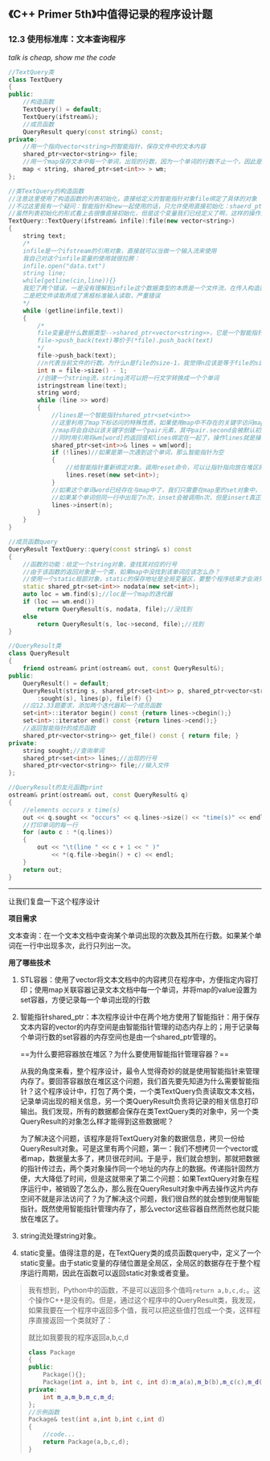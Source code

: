 ## 《C++ Primer 5th》中值得记录的程序设计题

### 12.3 使用标准库：文本查询程序

*talk is cheap, show me the code*

~~~cpp 
//TextQuery类
class TextQuery
{
public:
    //构造函数
	TextQuery() = default;
	TextQuery(ifstream&);
    //成员函数
    QueryResult query(const string&) const;
private:
    //用一个指向vector<string>的智能指针，保存文件中的文本内容
	shared_ptr<vector<string>> file;
    //用一个map保存文本中每一个单词，出现的行数，因为一个单词的行数不止一个，因此是使用set容器来记录行数
	map < string, shared_ptr<set<int>> > wm;
};
~~~

~~~cpp
//类TextQuery的构造函数
//注意这里使用了构造函数的列表初始化，直接给定义的智能指针对象file绑定了具体的对象
//不过这里我有一个疑问：智能指针和new一起使用的话，只允许使用直接初始化：shaerd_ptr<T> p(new T);
//虽然列表初始化的形式看上去很像直接初始化，但是这个变量我们已经定义了啊，这样的操作只能叫做赋值啊，不能叫做初始化撒？难不成赋初值==初始化？？
TextQuery::TextQuery(ifstream& infile):file(new vector<string>)
{
	string text;
    /*
    infile是一个ifstream的引用对象，直接就可以当做一个输入流来使用
    我自己对这个infile变量的使用就很拉胯：
    infile.open("data.txt")
    string line;
    while(getline(cin,line)){}
    我犯了两个错误，一是没有理解到infile这个数据类型的本质是一个文件流，在传入构造函数之前就已经是指定了锷对应的打开文件，不需要在构造函数内部再次指定打开文件
    二是把文件读取弄成了黑框标准输入读取，严重错误
    */
	while (getline(infile,text))
	{
        /*
        file变量是什么数据类型-->shared_ptr<vector<string>>，它是一个智能指针，指向放在堆区的vector<string>对象
        file->push_back(text)等价于(*file).push_back(text)
        */
		file->push_back(text);
        //n代表当前文件的行数。为什么n是file的size-1，我觉得n应该是等于file的size呀
		int n = file->size() - 1;
        //创建一个string流，string流可以把一行文字转换成一个个单词
		istringstream line(text);
		string word;
		while (line >> word)
		{
			//lines是一个智能指针shared_ptr<set<int>>
			//这里利用了map下标访问的特殊性质，如果使用map中不存在的关键字访问map
			//map将会自动以该关键字创建一个pair元素，其中pair.second会被默认初始化为0
			//同时用引用将wm[word]的返回值和lines绑定在一起了，操作lines就是操作wm[word]
			shared_ptr<set<int>>& lines = wm[word];
			if (!lines)//如果是第一次遇到这个单词，那么智能指针为空
			{
                //给智能指针重新绑定对象。调用reset命令，可以让指针指向放在堆区的set<int>对象
				lines.reset(new set<int>);
			}
            //如果这个单词word已经存在与map中了，我们只需要在map里的set对象中，增加当前行数即可
            //如果某个单词但同一行中出现了n次，inset会被调用n次，但是insert真正执行只有第一次
			lines->insert(n);
		}
	}
}

//成员函数query
QueryResult TextQuery::query(const string& s) const
{
	//函数的功能：给定一个string对象，查找其对应的行号
	//由于该函数的返回对象是一个类，如果map中没找到该单词应该怎么办？
	//使用一个static局部对象，static的保存地址是全局变量区，要整个程序结束才会消失
	static shared_ptr<set<int>> nodata(new set<int>);
	auto loc = wm.find(s);//loc是一个map的迭代器
	if (loc == wm.end())
		return QueryResult(s, nodata, file);//没找到
	else
		return QueryResult(s, loc->second, file);//找到
}
~~~

~~~cpp
//QueryResult类
class QueryResult
{
	friend ostream& print(ostream& out, const QueryResult&);
public:
	QueryResult() = default;
	QueryResult(string s, shared_ptr<set<int>> p, shared_ptr<vector<string>> f)
		:sought(s), lines(p), file(f) {}
    //应12.33题要求，添加两个迭代器和一个成员函数
	set<int>::iterator begin() const {return lines->cbegin();}
	set<int>::iterator end() const {return lines->cend();}
	//返回智能指针的成员函数
	shared_ptr<vector<string>> get_file() const { return file; }
private:
	string sought;//查询单词
	shared_ptr<set<int>> lines;//出现的行号
	shared_ptr<vector<string>> file;//输入文件
};
~~~

~~~cpp
//QueryResult的友元函数print
ostream& print(ostream& out, const QueryResult& q)
{
	//elements occurs x time(s)
	out << q.sought << "occurs" << q.lines->size() << "time(s)" << endl;
	//打印单词的每一行
	for (auto c : *(q.lines))
	{
		out << "\t(line " << c + 1 << " )"
			<< *(q.file->begin() + c) << endl;
	}
	return out;
}
~~~

***

让我们复盘一下这个程序设计

**项目需求**

文本查询：在一个文本文档中查询某个单词出现的次数及其所在行数。如果某个单词在一行中出现多次，此行只列出一次。

**用了哪些技术**

1. STL容器：使用了vector将文本文档中的内容拷贝在程序中，方便指定内容打印；使用map关联容器记录文本文档中每一个单词，并将map的value设置为set容器，方便记录每一个单词出现的行数

2. 智能指针shared_ptr：本次程序设计中在两个地方使用了智能指针：用于保存文本内容的vector的内存空间是由智能指针管理的动态内存上的；用于记录每个单词行数的set容器的内存空间也是由一个shared_ptr管理的。

   ==为什么要把容器放在堆区？为什么要使用智能指针管理容器？==

   ​		从我的角度来看，整个程序设计，最令人觉得奇妙的就是使用智能指针来管理内存了。要回答容器放在堆区这个问题，我们首先要先知道为什么需要智能指针？这个程序设计中，打包了两个类，一个类TextQuery负责读取文本文档，记录单词出现的相关信息，另一个类QueryResult负责将记录的相关信息打印输出。我们发现，所有的数据都会保存在类TextQuery类的对象中，另一个类QueryResult的对象怎么样才能得到这些数据呢？

   ​		为了解决这个问题，该程序是将TextQuery对象的数据信息，拷贝一份给QueryResult对象。可是这里有两个问题，第一：我们不想拷贝一个vector或者map，数据量太多了，拷贝很花时间。于是乎，我们就会想到，那就把数据的指针传过去，两个类对象操作同一个地址的内存上的数据。传递指针固然方便，大大降低了时间，但是这就带来了第二个问题：如果TextQuery对象在程序运行中，被销毁了怎么办，那么我在QueryResult对象中再去操作这片内存空间不就是非法访问了？为了解决这个问题，我们很自然的就会想到使用智能指针。既然使用智能指针管理内存了，那么vector这些容器自然而然也就只能放在堆区了。

3. string流处理string对象。
4. static变量。值得注意的是，在TextQuery类的成员函数query中，定义了一个static变量。由于static变量的存储位置是全局区，全局区的数据存在于整个程序运行周期，因此在函数可以返回static对象或者变量。
> ​		我有想到，Python中的函数，不是可以返回多个值吗```return a,b,c,d;```。这个操作C++是没有的。但是，通过这个程序中的QueryResult类，我发现，如果我要在一个程序中返回多个值，我可以把这些值打包成一个类，这样程序直接返回一个类就好了：
   >
   > 就比如我要我的程序返回a,b,c,d
   >
   > ~~~cpp
   > class Package
   > {
   > public:
   >     Package(){};
   >     Package(int a, int b, int c, int d):m_a(a),m_b(b),m_c(c),m_d(d){}
   > private:
   >     int m_a,m_b,m_c,m_d;
   > };
   > //示例函数
   > Package& test(int a,int b,int c,int d)
   > {
   >     //code...
   >     return Package(a,b,c,d);
   > }
   > ~~~

